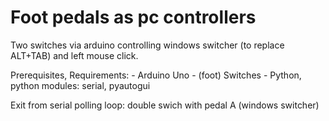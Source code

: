 Foot pedals as pc controllers
=======

Two switches via arduino controlling windows switcher (to replace ALT+TAB) and left mouse click.
 


Prerequisites, Requirements: 
	- Arduino Uno
	- (foot) Switches
	- Python, python modules: serial, pyautogui

Exit from serial polling loop: double swich with pedal A (windows switcher)